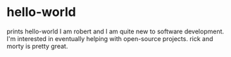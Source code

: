 # hello-world
prints hello-world
I am robert and I am quite new to software development. I'm interested in eventually helping with open-source projects.
rick and morty is pretty great.
